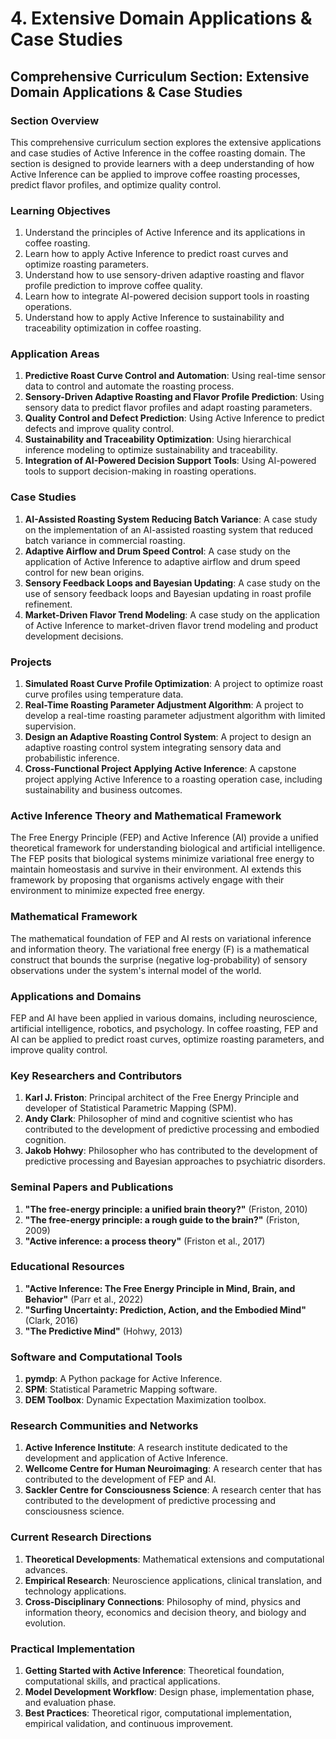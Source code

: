 # 4. Extensive Domain Applications & Case Studies

## Comprehensive Curriculum Section: Extensive Domain Applications & Case Studies

### Section Overview

This comprehensive curriculum section explores the extensive applications and case studies of Active Inference in the coffee roasting domain. The section is designed to provide learners with a deep understanding of how Active Inference can be applied to improve coffee roasting processes, predict flavor profiles, and optimize quality control.

### Learning Objectives

1. Understand the principles of Active Inference and its applications in coffee roasting.
2. Learn how to apply Active Inference to predict roast curves and optimize roasting parameters.
3. Understand how to use sensory-driven adaptive roasting and flavor profile prediction to improve coffee quality.
4. Learn how to integrate AI-powered decision support tools in roasting operations.
5. Understand how to apply Active Inference to sustainability and traceability optimization in coffee roasting.

### Application Areas

1. **Predictive Roast Curve Control and Automation**: Using real-time sensor data to control and automate the roasting process.
2. **Sensory-Driven Adaptive Roasting and Flavor Profile Prediction**: Using sensory data to predict flavor profiles and adapt roasting parameters.
3. **Quality Control and Defect Prediction**: Using Active Inference to predict defects and improve quality control.
4. **Sustainability and Traceability Optimization**: Using hierarchical inference modeling to optimize sustainability and traceability.
5. **Integration of AI-Powered Decision Support Tools**: Using AI-powered tools to support decision-making in roasting operations.

### Case Studies

1. **AI-Assisted Roasting System Reducing Batch Variance**: A case study on the implementation of an AI-assisted roasting system that reduced batch variance in commercial roasting.
2. **Adaptive Airflow and Drum Speed Control**: A case study on the application of Active Inference to adaptive airflow and drum speed control for new bean origins.
3. **Sensory Feedback Loops and Bayesian Updating**: A case study on the use of sensory feedback loops and Bayesian updating in roast profile refinement.
4. **Market-Driven Flavor Trend Modeling**: A case study on the application of Active Inference to market-driven flavor trend modeling and product development decisions.

### Projects

1. **Simulated Roast Curve Profile Optimization**: A project to optimize roast curve profiles using temperature data.
2. **Real-Time Roasting Parameter Adjustment Algorithm**: A project to develop a real-time roasting parameter adjustment algorithm with limited supervision.
3. **Design an Adaptive Roasting Control System**: A project to design an adaptive roasting control system integrating sensory data and probabilistic inference.
4. **Cross-Functional Project Applying Active Inference**: A capstone project applying Active Inference to a roasting operation case, including sustainability and business outcomes.

### Active Inference Theory and Mathematical Framework

The Free Energy Principle (FEP) and Active Inference (AI) provide a unified theoretical framework for understanding biological and artificial intelligence. The FEP posits that biological systems minimize variational free energy to maintain homeostasis and survive in their environment. AI extends this framework by proposing that organisms actively engage with their environment to minimize expected free energy.

### Mathematical Framework

The mathematical foundation of FEP and AI rests on variational inference and information theory. The variational free energy (F) is a mathematical construct that bounds the surprise (negative log-probability) of sensory observations under the system's internal model of the world.

### Applications and Domains

FEP and AI have been applied in various domains, including neuroscience, artificial intelligence, robotics, and psychology. In coffee roasting, FEP and AI can be applied to predict roast curves, optimize roasting parameters, and improve quality control.

### Key Researchers and Contributors

1. **Karl J. Friston**: Principal architect of the Free Energy Principle and developer of Statistical Parametric Mapping (SPM).
2. **Andy Clark**: Philosopher of mind and cognitive scientist who has contributed to the development of predictive processing and embodied cognition.
3. **Jakob Hohwy**: Philosopher who has contributed to the development of predictive processing and Bayesian approaches to psychiatric disorders.

### Seminal Papers and Publications

1. **"The free-energy principle: a unified brain theory?"** (Friston, 2010)
2. **"The free-energy principle: a rough guide to the brain?"** (Friston, 2009)
3. **"Active inference: a process theory"** (Friston et al., 2017)

### Educational Resources

1. **"Active Inference: The Free Energy Principle in Mind, Brain, and Behavior"** (Parr et al., 2022)
2. **"Surfing Uncertainty: Prediction, Action, and the Embodied Mind"** (Clark, 2016)
3. **"The Predictive Mind"** (Hohwy, 2013)

### Software and Computational Tools

1. **pymdp**: A Python package for Active Inference.
2. **SPM**: Statistical Parametric Mapping software.
3. **DEM Toolbox**: Dynamic Expectation Maximization toolbox.

### Research Communities and Networks

1. **Active Inference Institute**: A research institute dedicated to the development and application of Active Inference.
2. **Wellcome Centre for Human Neuroimaging**: A research center that has contributed to the development of FEP and AI.
3. **Sackler Centre for Consciousness Science**: A research center that has contributed to the development of predictive processing and consciousness science.

### Current Research Directions

1. **Theoretical Developments**: Mathematical extensions and computational advances.
2. **Empirical Research**: Neuroscience applications, clinical translation, and technology applications.
3. **Cross-Disciplinary Connections**: Philosophy of mind, physics and information theory, economics and decision theory, and biology and evolution.

### Practical Implementation

1. **Getting Started with Active Inference**: Theoretical foundation, computational skills, and practical applications.
2. **Model Development Workflow**: Design phase, implementation phase, and evaluation phase.
3. **Best Practices**: Theoretical rigor, computational implementation, empirical validation, and continuous improvement.